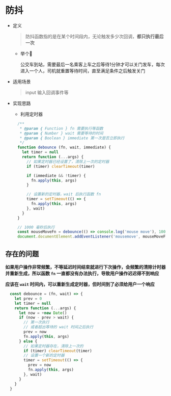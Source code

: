 # 防抖

- 定义

  > 防抖函数指的是在某个时间段内，无论触发多少次回调，**都只执行最后一次**

  - 举个🌰

    公交车到站，需要最后一名乘客上车之后等待1分钟才可以关门发车，每次进入一个人，司机就重置等待时间，直至满足条件之后触发关门

- 适用场景

  > input 输入回调事件等

- 实现思路

  - 利用定时器
  ```js
    /**
     * @param { Function } fn 需要执行等函数
     * @param { Number } wait 需要等待的时间
     * @param { Boolean } immediate 第一次是否立即执行
     */
    function debounce (fn, wait, immediate) {
      let timer = null
      return function (...args) {
        // 如果定时器已经设置了，清除上一次的定时器
        if (timer) clearTimeout(timer)

        if (immediate && !timer) {
          fn.apply(this, args)
        }

        // 设置新的定时器，wait 后执行函数 fn
        timer = setTimeout(() => {
          fn.apply(this, args)
        }, wait)
      }
    }

    // 1000 毫秒后执行
    const mouseMoveFn = debounce(() => console.log('mouse move'), 1000)
    document.documentElement.addEventListener('mousemove', mouseMoveFn)


  ```

## 存在的问题

  **如果用户操作非常频繁，不等延迟时间结束就进行下次操作，会频繁的清除计时器并重新生成，所以函数 `fn` 一直都没有办法执行，导致用户操作迟迟得不到响应**

  **应该在 `wait` 时间内，可以重新生成定时器，但时间到了必须给用户一个响应**

  ```js
    const debounce = (fn, wait) => {
      let prev = 0
      let timer = null
      return function (...args) {
        let now = +new Date()
        if (now - prev > wait) {
          // 第一次执行
          // 或者超出等待的 wait 时间之后执行
          prev = now
          fn.apply(this, args)
        } else {
          // 如果定时器存在，清除上一次的
          if (timer) clearTimeout(timer)
          // 设置一个新的定时器
          timer = setTimeout(() => {
            prev = now
            fn.apply(this, args)
          }, wait)
        }
      }
    }



  ```